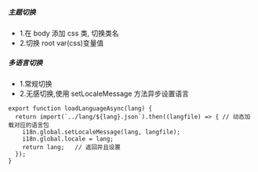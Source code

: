 <!--
 * @Description: 
 * @Date: 2024-06-29 10:51:36
 * @FilePath: \web-project\node-egg-demo\admin-project\功能解决方案.md
-->
##### 主题切换

- 1.在 body 添加 css 类, 切换类名
- 2.切换 root var(css)变量值

##### 多语言切换

- 1.常规切换
- 2.无感切换,使用 setLocaleMessage 方法异步设置语言

```
export function loadLanguageAsync(lang) {
  return import(`../lang/${lang}.json`).then((langfile) => { // 动态加载对应的语言包
    i18n.global.setLocaleMessage(lang, langfile);
    i18n.global.locale = lang;
    return lang;   // 返回并且设置
  });
}
```
